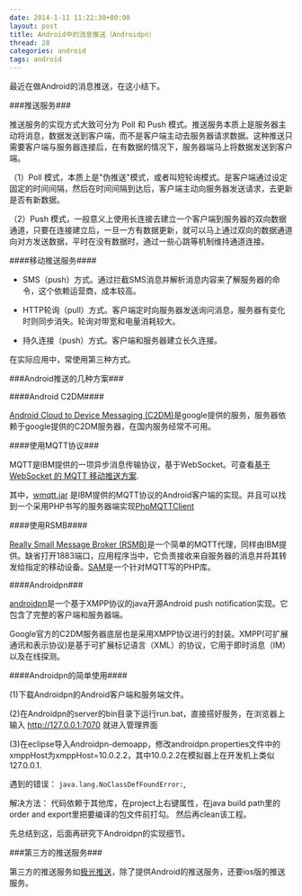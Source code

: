 ```yaml
---
date: 2014-1-11 11:22:30+00:00
layout: post
title: Android中的消息推送（Androidpn）
thread: 28
categories: android
tags: android
---
```


最近在做Android的消息推送，在这小结下。

###推送服务###

推送服务的实现方式大致可分为 Poll 和 Push 模式。推送服务本质上是服务器主动将消息，数据发送到客户端，而不是客户端主动去服务器请求数据。这种推送只需要客户端与服务器连接后，在有数据的情况下，服务器端马上将数据发送到客户端。

（1）Poll 模式，本质上是"伪推送"模式，或者叫短轮询模式。是客户端通过设定固定的时间间隔，然后在时间间隔到达后，客户端主动向服务器发送请求，去更新是否有新数据。

（2）Push 模式，一般意义上使用长连接去建立一个客户端到服务器的双向数据通道，只要在连接建立后，一旦一方有数据更新，就可以马上通过双向的数据通道向对方发送数据，平时在没有数据时，通过一些心跳等机制维持通道连接。

####移动推送服务####

- SMS（push）方式。通过拦截SMS消息并解析消息内容来了解服务器的命令，这个依赖运营商，成本较高。

- HTTP轮询（pull）方式。客户端定时向服务器发送询问消息，服务器有变化时则同步消失。轮询对带宽和电量消耗较大。

- 持久连接（push）方式。客户端和服务器建立长久连接。

在实际应用中，常使用第三种方式。

###Android推送的几种方案###

####Android C2DM####

[Android Cloud to Device Messaging (C2DM)](https://developers.google.com/android/c2dm/?csw=1)是google提供的服务，服务器依赖于google提供的C2DM服务器，在国内服务经常不可用。

####使用MQTT协议###

MQTT是IBM提供的一项异步消息传输协议，基于WebSocket。可查看[基于 WebSocket 的 MQTT 移动推送方案](http://www.ibm.com/developerworks/cn/websphere/library/techarticles/1308_xiangr_mqtt/1308_xiangr_mqtt.html).

其中，[wmqtt.jar](https://github.com/tokudu/AndroidPushNotificationsDemo) 是IBM提供的MQTT协议的Android客户端的实现。并且可以找到一个采用PHP书写的服务器端实现[PhpMQTTClient](https://github.com/tokudu/PhpMQTTClient)

####使用RSMB####

[Really Small Message Broker (RSMB)](http://www.alphaworks.ibm.com/tech/rsmb)是一个简单的MQTT代理，同样由IBM提供。缺省打开1883端口，应用程序当中，它负责接收来自服务器的消息并将其转发给指定的移动设备。[SAM](http://pecl.php.net/package/sam/download/0.2.0)是一个针对MQTT写的PHP库。

####Androidpn###

[androidpn](http://sourceforge.net/projects/androidpn/)是一个基于XMPP协议的java开源Android push notification实现。它包含了完整的客户端和服务器端。

Google官方的C2DM服务器底层也是采用XMPP协议进行的封装。XMPP(可扩展通讯和表示协议)是基于可扩展标记语言（XML）的协议，它用于即时消息（IM）以及在线探测。

####Androidpn的简单使用####

(1)下载Androidpn的Android客户端和服务端文件。

(2)在Androidpn的server的bin目录下运行run.bat，直接搭好服务，在浏览器上输入 http://127.0.0.1:7070  就进入管理界面

(3)在eclipse导入Androidpn-demoapp，修改androidpn.properties文件中的xmppHost为xmppHost=10.0.2.2，其中10.0.2.2在模拟器上在开发机上类似127.0.0.1.

遇到的错误： `java.lang.NoClassDefFoundError:`,

解决方法： 代码依赖于其他库，在project上右键属性，在java build path里的order and export里把要编译的包文件前打勾。
然后再clean该工程。

先总结到这，后面再研究下Androidpn的实现细节。

###第三方的推送服务###

第三方的推送服务如[极光推送](https://www.jpush.cn/)，除了提供Android的推送服务，还要ios版的推送服务。

